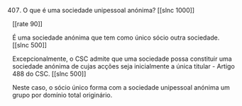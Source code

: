 407.  O que é uma  sociedade unipessoal  anónima?
[[slnc 1000]]

[[rate 90]]

É  uma  sociedade  anónima  que tem  como  único  sócio  outra  sociedade.
[[slnc 500]]

Excepcionalmente,  o  CSC  admite  que  uma  sociedade  possa  constituir  uma  sociedade  anónima de  cujas  acções  seja  inicialmente  a  única  titular  -  Artigo  488  do  CSC.
[[slnc 500]]

Neste  caso,  o sócio único forma com a sociedade unipessoal anónima um  grupo  por  domínio  total originário.
